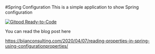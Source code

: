 #Spring Configuration 
This is a simple application to show Spring configuration 


[![Gitpod Ready-to-Code](https://img.shields.io/badge/Gitpod-Ready--to--Code-blue?logo=gitpod)](https://gitpod.io/#https://github.com/redinterface/configurationsource) 

You can read the blog post here

https://bijanconsulting.com/2020/04/07/reading-properties-in-spring-using-configurationproperties/